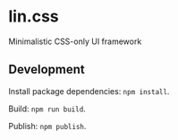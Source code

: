 # lin.css
Minimalistic CSS-only UI framework


## Development

Install package dependencies: `npm install`.

Build: `npm run build`.

Publish: `npm publish`.